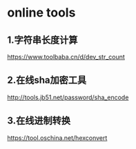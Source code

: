 # online tools

## 1.字符串长度计算

<https://www.toolbaba.cn/d/dev_str_count>

## 2.在线sha加密工具

<http://tools.jb51.net/password/sha_encode>

## 3.在线进制转换

<https://tool.oschina.net/hexconvert>
